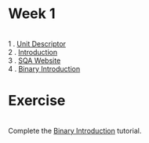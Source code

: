 # Week 1

<br> 1 . [Unit Descriptor](http://www.mysqa.info/files/hn/H17534.pdf)
<br> 2 . [Introduction](https://docs.google.com/presentation/d/16-V7a2Q-VhM6ZM98reViNKd4JJemy-P4pXq5VLtpCXY/edit?usp=sharing)
<br> 3 . [SQA Website](http://compfunds.hnd-computing.info/)
<br> 4 . [Binary Introduction](https://www.bbc.com/bitesize/guides/zwsbwmn/revision/1)

# Exercise

<br>Complete the [Binary Introduction](https://www.bbc.com/bitesize/guides/zwsbwmn/revision/1) tutorial.
